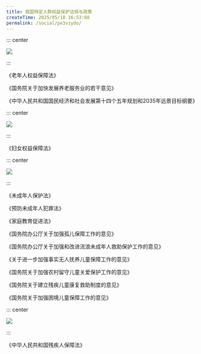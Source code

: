 ```yaml
---
title: 我国特定人群权益保护法规与政策
createTime: 2025/05/18 16:53:08
permalink: /social/pe3vzydo/
---
```

::: center

![](/number/2-1.png)

:::

《老年人权益保障法》

《国务院关于加快发展养老服务业的若干意见》

《中华人民共和国国民经济和社会发展第十四个五年规划和2035年远景目标纲要》

::: center

![](/number/2-2.png)

:::

《妇女权益保障法》

::: center

![](/number/2-3.png)

:::

《未成年人保护法》

《预防未成年人犯罪法》

《家庭教育促进法》

《国务院办公厅关于加强孤儿保障工作的意见》

《国务院办公厅关于加强和改进流浪未成年人救助保护工作的意见》

《关于进一步加强事实无人抚养儿童保障工作的意见》

《国务院关于加强农村留守儿童关爱保护工作的意见》

《国务院关于建立残疾儿童康复救助制度的意见》

《国务院关于加强困境儿童保障工作的意见》

::: center

![](/number/2-4.png)

:::

《中华人民共和国残疾人保障法》